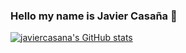 ### Hello my name is Javier Casaña 👋

<!--
**javiercasana/javiercasana** is a ✨ _special_ ✨ repository because its `README.md` (this file) appears on your GitHub profile.

Here are some ideas to get you started:

- 🔭 I’m currently working on ...
- 🌱 I’m currently learning ...
- 👯 I’m looking to collaborate on ...
- 🤔 I’m looking for help with ...
- 💬 Ask me about ...
- 📫 How to reach me: ...
- 😄 Pronouns: ...
- ⚡ Fun fact: ...
-->


[![javiercasana's GitHub stats](https://github-readme-stats.vercel.app/api?username=javiercasana)](https://github.com/anuraghazra/github-readme-stats)
